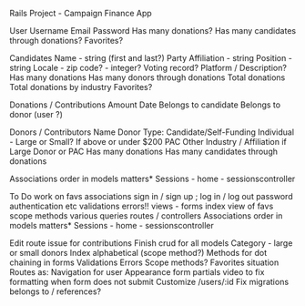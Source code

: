 Rails Project - Campaign Finance App

User
  Username
  Email
  Password
  Has many donations?
  Has many candidates through donations? Favorites?

Candidates
  Name - string (first and last?)
  Party Affiliation - string
  Position - string
  Locale - zip code? - integer?
  Voting record?
  Platform / Description?
  Has many donations
  Has many donors through donations
  Total donations
  Total donations by industry
  Favorites?

Donations / Contributions
  Amount
  Date
  Belongs to candidate
  Belongs to donor (user ?)

Donors / Contributors
  Name
  Donor Type:
    Candidate/Self-Funding
    Individual - Large or Small? If above or under $200
    PAC
    Other
  Industry / Affiliation if Large Donor or PAC
  Has many donations
  Has many candidates through donations


Associations order in models matters*
Sessions - home - sessionscontroller

To Do
work on favs associations
sign in / sign up ; log in / log out
password authentication etc
validations
errors!!
views - forms
  index view of favs
scope methods
  various queries
routes / controllers
Associations order in models matters*
Sessions - home - sessionscontroller

Edit route issue for contributions
Finish crud for all models
Category - large or small donors
Index alphabetical (scope method?)
Methods for dot chaining in forms
Validations
Errors
Scope methods?
Favorites situation
Routes as:
Navigation for user
Appearance
form partials
video to fix formatting when form does not submit
Customize /users/:id
Fix migrations belongs to / references?
